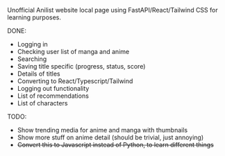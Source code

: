 Unofficial Anilist website local page using FastAPI/React/Tailwind CSS for learning purposes.

DONE:
- Logging in
- Checking user list of manga and anime
- Searching
- Saving title specific (progress, status, score)
- Details of titles
- Converting to React/Typescript/Tailwind
- Logging out functionality
- List of recommendations
- List of characters

TODO:
- Show trending media for anime and manga with thumbnails
- Show more stuff on anime detail (should be trivial, just annoying)
- ~~Convert this to Javascript instead of Python, to learn different things~~

